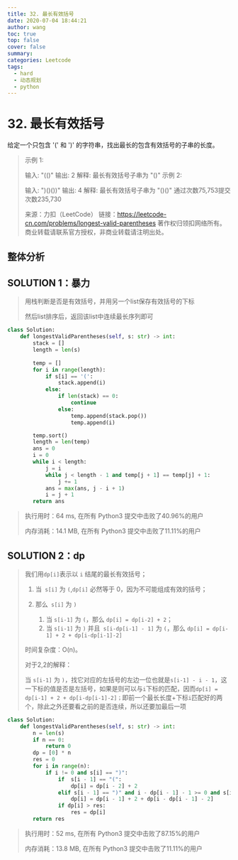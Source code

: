 ```yaml
---
title: 32. 最长有效括号
date: 2020-07-04 18:44:21
author: wang
toc: true
top: false
cover: false
summary: 
categories: Leetcode
tags:
  - hard
  - 动态规划
  - python
---
```


# 32. 最长有效括号

给定一个只包含 '(' 和 ')' 的字符串，找出最长的包含有效括号的子串的长度。






> 示例 1:
>
> 输入: "(()"
>    输出: 2
>    解释: 最长有效括号子串为 "()"
>    示例 2:
>    
>    输入: ")()())"
>输出: 4
>    解释: 最长有效括号子串为 "()()"
>   通过次数75,753提交次数235,730
> 
> 来源：力扣（LeetCode）
> 链接：https://leetcode-cn.com/problems/longest-valid-parentheses
>著作权归领扣网络所有。商业转载请联系官方授权，非商业转载请注明出处。
> 
>



## 整体分析

## SOLUTION  1：暴力

> 用栈判断是否是有效括号，并用另一个list保存有效括号的下标
>
> 然后list排序后，返回该list中连续最长序列即可

```python
class Solution:
    def longestValidParentheses(self, s: str) -> int:
        stack = []
        length = len(s)
        
        temp = []
        for i in range(length):
            if s[i] == '(':
                stack.append(i)
            else:
                if len(stack) == 0:
                    continue
                else:
                    temp.append(stack.pop())
                    temp.append(i)

        temp.sort()
        length = len(temp)
        ans = 0
        i = 0
        while i < length:
            j = i
            while j < length - 1 and temp[j + 1] == temp[j] + 1:
                j += 1
            ans = max(ans, j - i + 1)
            i = j + 1
        return ans

```

> 执行用时：64 ms, 在所有 Python3 提交中击败了40.96%的用户
>
> 内存消耗：14.1 MB, 在所有 Python3 提交中击败了11.11%的用户

## SOLUTION  2：dp

> 我们用` dp[i] `表示以 `i` 结尾的最长有效括号；
>
> 1. 当` s[i]` 为 `(`,`dp[i]` 必然等于 0，因为不可能组成有效的括号；
>
> 2. 那么` s[i]` 为 `)`
>    1.  当 `s[i-1]` 为 `(`，那么 `dp[i] = dp[i-2] + 2`；
>    2.  当 `s[i-1]` 为 `)` 并且` s[i-dp[i-1] - 1]` 为 `(`，那么 `dp[i] = dp[i-1] + 2 + dp[i-dp[i-1]-2]`
>
> 时间复杂度：O(n)。
>
> 对于2,2的解释：
>
> 当 `s[i-1]` 为 `)`，找它对应的左括号的左边一位也就是`s[i-1] - i - 1`，这一下标的值是否是左括号，如果是则可以与`i`下标的匹配，因而`dp[i] = dp[i-1] + 2 + dp[i-dp[i-1]-2]；`即前一个最长长度+下标`i`匹配好的两个，除此之外还要看之前的是否连续，所以还要加最后一项

```python
class Solution:
    def longestValidParentheses(self, s: str) -> int:
        n = len(s)
        if n == 0: 
            return 0
        dp = [0] * n
        res = 0
        for i in range(n):
            if i != 0 and s[i] == ")":
                if  s[i - 1] == "(":
                    dp[i] = dp[i - 2] + 2
                elif s[i - 1] == ")" and i - dp[i - 1] - 1 >= 0 and s[i - dp[i - 1] - 1] == "(":
                    dp[i] = dp[i - 1] + 2 + dp[i - dp[i - 1] - 2]
                if dp[i] > res:
                    res = dp[i]
        return res

```

> 执行用时：52 ms, 在所有 Python3 提交中击败了87.15%的用户
>
> 内存消耗：13.8 MB, 在所有 Python3 提交中击败了11.11%的用户



